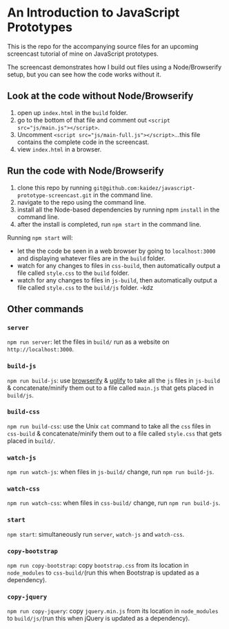 # An Introduction to JavaScript Prototypes

This is the repo for the accompanying source files for an upcoming screencast tutorial of mine on JavaScript prototypes.

The screencast demonstrates how I build out files using a Node/Browserify setup, but you can see how the code works without it.

## Look at the code without Node/Browserify

1. open up `index.html` in the `build` folder.
2. go to the bottom of that file and comment out `<script src="js/main.js"></script>`.
3. Uncomment `<script src="js/main-full.js"></script>`...this file contains the complete code in the screencast.
4. view `index.html` in a browser.

## Run the code with Node/Browserify

1. clone this repo by running `git@github.com:kaidez/javascript-prototype-screencast.git` in the command line.
2. navigate to the repo using the command line.
3. install all the Node-based dependencies by running npm `install` in the command line.
4. after the install is completed, run  `npm start` in the command line.

Running `npm start` will:

* let the the code be seen in a web browser by going to `localhost:3000` and displaying whatever files are in the `build` folder.
* watch for any changes to files in `css-build`, then automatically output a file called `style.css` to the `build` folder.
* watch for any changes to files in `js-build`, then automatically output a file called `style.css` to the `build/js` folder.
-kdz

## Other commands

### `server`
`npm run server`: let the files in `build/` run as a website on `http://localhost:3000`.

### `build-js`
`npm run build-js`: use [browserify](http://browserify.org/) & [uglify](https://www.npmjs.com/package/uglifyjs) to take all the `js` files in `js-build` & concatenate/minify them out to a file called `main.js` that gets placed in `build/js`.

### `build-css`
`npm run build-css`: use the Unix `cat` command to take all the `css` files in `css-build` & concatenate/minify them out to a file called `style.css` that gets placed in `build/`.

### `watch-js`
`npm run watch-js`: when files in `js-build/` change, run `npm run build-js`.

### `watch-css`
`npm run watch-css`: when files in `css-build/` change, run `npm run build-js`.

### `start`
`npm start`: simultaneously run `server`, `watch-js` and `watch-css`.

### `copy-bootstrap`
`npm run copy-bootstrap`: copy `bootstrap.css` from its location in `node_modules` to `css-build/`(run this when Bootstrap is updated as a dependency).

### `copy-jquery`
`npm run copy-jquery`: copy `jquery.min.js` from its location in `node_modules` to `build/js/`(run this when jQuery is updated as a dependency).


<!--["Introduction to JavaScript Prototypes"](http://kaidez.com/javascript-prototypes-tutorial)

Don't for the slides link
  -->
